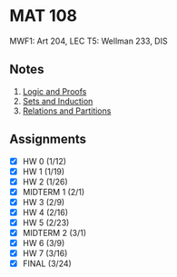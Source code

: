 # MAT 108
MWF1: Art 204, LEC
T5: Wellman 233, DIS
## Notes
1. [Logic and Proofs](logic-proofs.md)
2. [Sets and Induction](sets-induction.md)
3. [Relations and Partitions](relations-partitions.md)
## Assignments
- [x] HW 0 (1/12)
- [x] HW 1 (1/19)
- [x] HW 2 (1/26)
- [x] MIDTERM 1 (2/1)
- [x] HW 3 (2/9)
- [x] HW 4 (2/16)
- [x] HW 5 (2/23)
- [x] MIDTERM 2 (3/1)
- [x] HW 6 (3/9)
- [x] HW 7 (3/16)
- [x] FINAL (3/24)